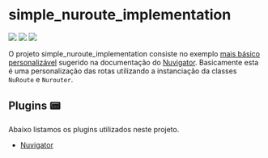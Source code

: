 # simple_nuroute_implementation

![](https://img.shields.io/badge/-dart-blue?style=flat-square&logo=dart)
![](https://img.shields.io/badge/-flutter-blue?style=flat-square&logo=flutter)
![](https://img.shields.io/badge/-Nuvigator-purple?style=flat-square&logo=Nuvigator)

O projeto simple_nuroute_implementation consiste no exemplo [mais básico personalizável](https://github.com/nubank/nuvigator#quick-start) sugerido na documentação do [Nuvigator](https://github.com/nubank/nuvigator). Basicamente esta é uma personalização das rotas utilizando a instanciação da classes `NuRoute` e `Nurouter`.

## Plugins 📟

Abaixo listamos os plugins utilizados neste projeto.

- [Nuvigator](https://github.com/nubank/nuvigator)